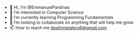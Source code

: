 - 👋 Hi, I’m @EmmanuelPardinas
- 👀 I’m interested in Computer Science
- 🌱 I’m currently learning Programming Fundamentals
- 💞️ I’m looking to collaborate on anything that will help me grow
- 📫 How to reach me deathmetalero6@gmail.com

<!---
EmmanuelPardinas/EmmanuelPardinas is a ✨ special ✨ repository because its `README.md` (this file) appears on your GitHub profile.
You can click the Preview link to take a look at your changes.
--->
